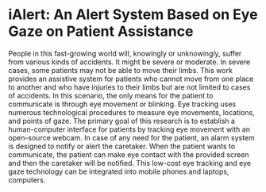 # iAlert: An Alert System Based on Eye Gaze on Patient Assistance
People in this fast-growing world will, knowingly or unknowingly, suffer from various kinds of accidents. It might be severe or moderate. In severe cases, some patients may not be able to move their limbs. This work provides an assistive system for patients who cannot move from one place to another and who have injuries to their limbs but are not limited to cases of accidents. In this scenario, the only means for the patient to communicate is through eye movement or blinking. Eye tracking uses numerous technological procedures to measure eye movements, locations, and points of gaze. The primary goal of this research is to establish a human-computer interface for patients by tracking eye movement with an open-source webcam. In case of any need for the patient, an alarm system is designed to notify or alert the caretaker. When the patient wants to communicate, the patient can make eye contact with the provided screen and then the caretaker will be notified. This low-cost eye tracking and eye gaze technology can be integrated into mobile phones and laptops, computers.
